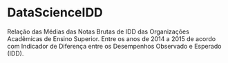 # DataScienceIDD
Relação das Médias das Notas Brutas de IDD das Organizações Acadêmicas de Ensino Superior. Entre os anos de 2014 a 2015 de acordo com Indicador de Diferença entre os Desempenhos Observado e Esperado (IDD).
